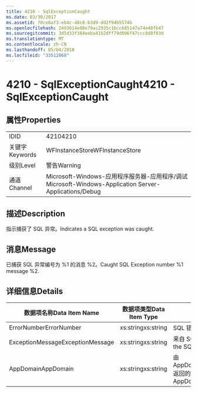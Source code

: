 ```yaml
---
title: 4210 - SqlExceptionCaught
ms.date: 03/30/2017
ms.assetid: f0ce8af3-eb4c-48c8-b3d9-dd2f94b5574b
ms.openlocfilehash: 2493014e80e79ac2935c1bcc685147a74e48fb47
ms.sourcegitcommit: 3d5d33f384eeba41b2dff79d096f47ccc8d8f03d
ms.translationtype: MT
ms.contentlocale: zh-CN
ms.lasthandoff: 05/04/2018
ms.locfileid: "33512068"
---
```

# <a name="4210---sqlexceptioncaught"></a><span data-ttu-id="6348b-102">4210 - SqlExceptionCaught</span><span class="sxs-lookup"><span data-stu-id="6348b-102">4210 - SqlExceptionCaught</span></span>
## <a name="properties"></a><span data-ttu-id="6348b-103">属性</span><span class="sxs-lookup"><span data-stu-id="6348b-103">Properties</span></span>  
  
|||  
|-|-|  
|<span data-ttu-id="6348b-104">ID</span><span class="sxs-lookup"><span data-stu-id="6348b-104">ID</span></span>|<span data-ttu-id="6348b-105">4210</span><span class="sxs-lookup"><span data-stu-id="6348b-105">4210</span></span>|  
|<span data-ttu-id="6348b-106">关键字</span><span class="sxs-lookup"><span data-stu-id="6348b-106">Keywords</span></span>|<span data-ttu-id="6348b-107">WFInstanceStore</span><span class="sxs-lookup"><span data-stu-id="6348b-107">WFInstanceStore</span></span>|  
|<span data-ttu-id="6348b-108">级别</span><span class="sxs-lookup"><span data-stu-id="6348b-108">Level</span></span>|<span data-ttu-id="6348b-109">警告</span><span class="sxs-lookup"><span data-stu-id="6348b-109">Warning</span></span>|  
|<span data-ttu-id="6348b-110">通道</span><span class="sxs-lookup"><span data-stu-id="6348b-110">Channel</span></span>|<span data-ttu-id="6348b-111">Microsoft-Windows-应用程序服务器-应用程序/调试</span><span class="sxs-lookup"><span data-stu-id="6348b-111">Microsoft-Windows-Application Server-Applications/Debug</span></span>|  
  
## <a name="description"></a><span data-ttu-id="6348b-112">描述</span><span class="sxs-lookup"><span data-stu-id="6348b-112">Description</span></span>  
 <span data-ttu-id="6348b-113">指示捕获了 SQL 异常。</span><span class="sxs-lookup"><span data-stu-id="6348b-113">Indicates a SQL exception was caught.</span></span>  
  
## <a name="message"></a><span data-ttu-id="6348b-114">消息</span><span class="sxs-lookup"><span data-stu-id="6348b-114">Message</span></span>  
 <span data-ttu-id="6348b-115">已捕获 SQL 异常编号为 %1 的消息 %2。</span><span class="sxs-lookup"><span data-stu-id="6348b-115">Caught SQL Exception number %1 message %2.</span></span>  
  
## <a name="details"></a><span data-ttu-id="6348b-116">详细信息</span><span class="sxs-lookup"><span data-stu-id="6348b-116">Details</span></span>  
  
|<span data-ttu-id="6348b-117">数据项名称</span><span class="sxs-lookup"><span data-stu-id="6348b-117">Data Item Name</span></span>|<span data-ttu-id="6348b-118">数据项类型</span><span class="sxs-lookup"><span data-stu-id="6348b-118">Data Item Type</span></span>|<span data-ttu-id="6348b-119">描述</span><span class="sxs-lookup"><span data-stu-id="6348b-119">Description</span></span>|  
|--------------------|--------------------|-----------------|  
|<span data-ttu-id="6348b-120">ErrorNumber</span><span class="sxs-lookup"><span data-stu-id="6348b-120">ErrorNumber</span></span>|<span data-ttu-id="6348b-121">xs:string</span><span class="sxs-lookup"><span data-stu-id="6348b-121">xs:string</span></span>|<span data-ttu-id="6348b-122">SQL 错误号。</span><span class="sxs-lookup"><span data-stu-id="6348b-122">The SQL error number.</span></span>|  
|<span data-ttu-id="6348b-123">ExceptionMessage</span><span class="sxs-lookup"><span data-stu-id="6348b-123">ExceptionMessage</span></span>|<span data-ttu-id="6348b-124">xs:string</span><span class="sxs-lookup"><span data-stu-id="6348b-124">xs:string</span></span>|<span data-ttu-id="6348b-125">来自 SQL 异常的消息。</span><span class="sxs-lookup"><span data-stu-id="6348b-125">The message from the SQL exception.</span></span>|  
|<span data-ttu-id="6348b-126">AppDomain</span><span class="sxs-lookup"><span data-stu-id="6348b-126">AppDomain</span></span>|<span data-ttu-id="6348b-127">xs:string</span><span class="sxs-lookup"><span data-stu-id="6348b-127">xs:string</span></span>|<span data-ttu-id="6348b-128">由 AppDomain.CurrentDomain.FriendlyName 返回的字符串。</span><span class="sxs-lookup"><span data-stu-id="6348b-128">The string returned by AppDomain.CurrentDomain.FriendlyName.</span></span>|
